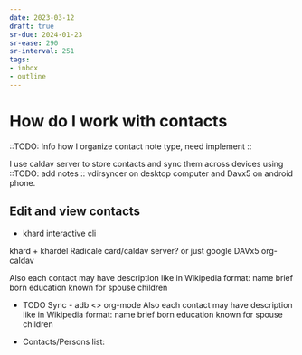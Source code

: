 ```yaml
---
date: 2023-03-12
draft: true
sr-due: 2024-01-23
sr-ease: 290
sr-interval: 251
tags:
- inbox
- outline
---
```


# How do I work with contacts

::TODO: Info how I organize contact note type, need implement ::

I use caldav server to store contacts and sync them across devices using ::TODO: add notes :: vdirsyncer on desktop computer and Davx5 on android phone.

## Edit and view contacts

- khard interactive cli

khard + khardel
Radicale card/caldav server? or just google
DAVx5
org-caldav

Also each contact may have description like in Wikipedia format:
name
brief
born
education
known for
spouse
children

* TODO Sync - adb <> org-mode
Also each contact may have description like in Wikipedia format:
name
brief
born
education
known for
spouse
children

* Contacts/Persons list: